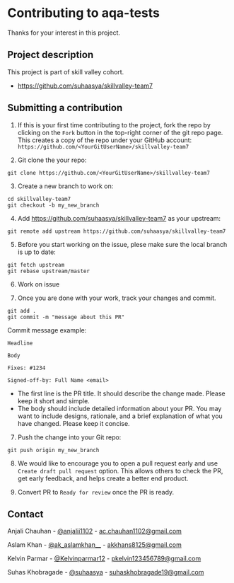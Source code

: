 # Contributing to aqa-tests

Thanks for your interest in this project.

## Project description

This project is part of skill valley cohort.

- https://github.com/suhaasya/skillvalley-team7

## Submitting a contribution

1. If this is your first time contributing to the project, fork the repo by clicking on the `Fork` button in the top-right corner of the git repo page.
   This creates a copy of the repo under your GitHub account: `https://github.com/<YourGitUserName>/skillvalley-team7`

2. Git clone the your repo:

```
git clone https://github.com/<YourGitUserName>/skillvalley-team7
```

3. Create a new branch to work on:

```
cd skillvalley-team7
git checkout -b my_new_branch
```

4. Add https://github.com/suhaasya/skillvalley-team7 as your upstream:

```
git remote add upstream https://github.com/suhaasya/skillvalley-team7
```

5. Before you start working on the issue, plese make sure the local branch is up to date:

```
git fetch upstream
git rebase upstream/master
```

6. Work on issue

7. Once you are done with your work, track your changes and commit.

```
git add .
git commit -m "message about this PR"
```

Commit message example:

```
Headline

Body

Fixes: #1234

Signed-off-by: Full Name <email>
```

- The first line is the PR title. It should describe the change made. Please keep it short and simple.
- The body should include detailed information about your PR. You may want to include designs, rationale, and a brief explanation of what you have changed. Please keep it concise.

7. Push the change into your Git repo:

```
git push origin my_new_branch
```

8. We would like to encourage you to open a pull request early and use `Create draft pull request` option. This allows others to check the PR, get early feedback, and helps create a better end product.

9. Convert PR to `Ready for review` once the PR is ready.

## Contact

Anjali Chauhan - [@anjalii1102](https://twitter.com/anjalii1102) - ac.chauhan1102@gmail.com <br />

Aslam Khan - [@ak_aslamkhan\_\_](https://twitter.com/ak_aslamkhan__) - akkhans8125@gmail.com <br />

Kelvin Parmar - [@Kelvinparmar12](https://twitter.com/Kelvinparmar12) - pkelvin123456789@gmail.com <br />

Suhas Khobragade - [@suhaasya](https://twitter.com/suhaasya) - suhaskhobragade19@gmail.com <br />

